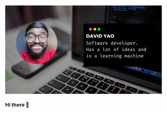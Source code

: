 ![GitHub Logo](./davidyao.png)

### Hi there 👋

<!--
**daviidy/daviidy** is a ✨ _special_ ✨ repository because its `README.md` (this file) appears on your GitHub profile.


- 🔭 I'm a software engineer who is passionate about making open-source more accessible, creating technology to elevate people, and building community. Some technologies I enjoy working with include ReactJS, Laravel and Symfony. I help, CTOs, entrepreneurs, and companies to develop their web application with adapted packages
- 🌱 I’m currently learning Ruby on Rails at [Microverse.org](https://www.microverse.org/)
- 👯 I’m looking for new opportunities

## 💬 Find me around the web 🌎: <a href="http://david-yao.com"><img align="left" width="150" height="150" src="https://github.com/daviidy/daviidy/blob/master/davidcomics.jpg"></a>
* Twitter: [@davidyao3](https://twitter.com/DavidYao3)
* [LinkedIn](https://www.linkedin.com/in/david-yao-6bb95299/)
* [My personal website](http://david-yao.com)


- 📫 Or you can contact directly via Whatsapp: +225 58450600
- ⚡ I love playing Football/Soccer and BasketBall
-->
